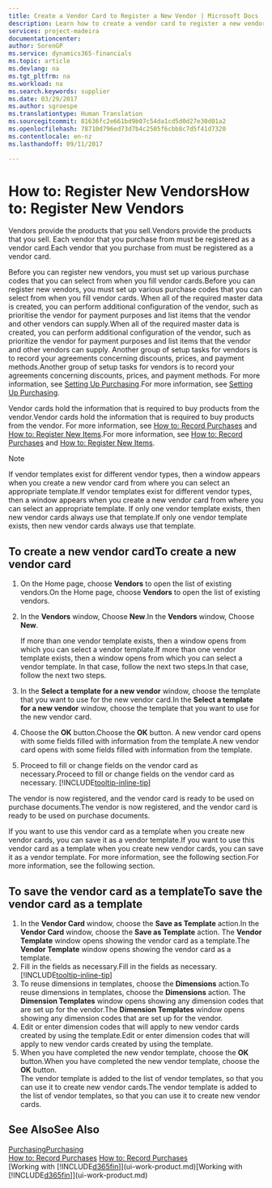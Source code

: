 ```yaml
---
title: Create a Vendor Card to Register a New Vendor | Microsoft Docs
description: Learn how to create a vendor card to register a new vendor or supplier.
services: project-madeira
documentationcenter: 
author: SorenGP
ms.service: dynamics365-financials
ms.topic: article
ms.devlang: na
ms.tgt_pltfrm: na
ms.workload: na
ms.search.keywords: supplier
ms.date: 03/29/2017
ms.author: sgroespe
ms.translationtype: Human Translation
ms.sourcegitcommit: 81636fc2e661bd9b07c54da1cd5d0d27e30d01a2
ms.openlocfilehash: 78710d796ed73d7b4c2505f6cbb8c7d5f41d7320
ms.contentlocale: en-nz
ms.lasthandoff: 09/11/2017

---
```

# <a name="how-to-register-new-vendors"></a><span data-ttu-id="abc84-103">How to: Register New Vendors</span><span class="sxs-lookup"><span data-stu-id="abc84-103">How to: Register New Vendors</span></span>
<span data-ttu-id="abc84-104">Vendors provide the products that you sell.</span><span class="sxs-lookup"><span data-stu-id="abc84-104">Vendors provide the products that you sell.</span></span> <span data-ttu-id="abc84-105">Each vendor that you purchase from must be registered as a vendor card.</span><span class="sxs-lookup"><span data-stu-id="abc84-105">Each vendor that you purchase from must be registered as a vendor card.</span></span>

<span data-ttu-id="abc84-106">Before you can register new vendors, you must set up various purchase codes that you can select from when you fill vendor cards.</span><span class="sxs-lookup"><span data-stu-id="abc84-106">Before you can register new vendors, you must set up various purchase codes that you can select from when you fill vendor cards.</span></span> <span data-ttu-id="abc84-107">When all of the required master data is created, you can perform additional configuration of the vendor, such as prioritise the vendor for payment purposes and list items that the vendor and other vendors can supply.</span><span class="sxs-lookup"><span data-stu-id="abc84-107">When all of the required master data is created, you can perform additional configuration of the vendor, such as prioritize the vendor for payment purposes and list items that the vendor and other vendors can supply.</span></span> <span data-ttu-id="abc84-108">Another group of setup tasks for vendors is to record your agreements concerning discounts, prices, and payment methods.</span><span class="sxs-lookup"><span data-stu-id="abc84-108">Another group of setup tasks for vendors is to record your agreements concerning discounts, prices, and payment methods.</span></span> <span data-ttu-id="abc84-109">For more information, see [Setting Up Purchasing](purchasing-setup-purchasing.md).</span><span class="sxs-lookup"><span data-stu-id="abc84-109">For more information, see [Setting Up Purchasing](purchasing-setup-purchasing.md).</span></span>

<span data-ttu-id="abc84-110">Vendor cards hold the information that is required to buy products from the vendor.</span><span class="sxs-lookup"><span data-stu-id="abc84-110">Vendor cards hold the information that is required to buy products from the vendor.</span></span> <span data-ttu-id="abc84-111">For more information, see [How to: Record Purchases](purchasing-how-record-purchases.md) and [How to: Register New Items](inventory-how-register-new-items.md).</span><span class="sxs-lookup"><span data-stu-id="abc84-111">For more information, see [How to: Record Purchases](purchasing-how-record-purchases.md) and [How to: Register New Items](inventory-how-register-new-items.md).</span></span>

> [!NOTE]  
>   <span data-ttu-id="abc84-112">If vendor templates exist for different vendor types, then a window appears when you create a new vendor card from where you can select an appropriate template.</span><span class="sxs-lookup"><span data-stu-id="abc84-112">If vendor templates exist for different vendor types, then a window appears when you create a new vendor card from where you can select an appropriate template.</span></span> <span data-ttu-id="abc84-113">If only one vendor template exists, then new vendor cards always use that template.</span><span class="sxs-lookup"><span data-stu-id="abc84-113">If only one vendor template exists, then new vendor cards always use that template.</span></span>

## <a name="to-create-a-new-vendor-card"></a><span data-ttu-id="abc84-114">To create a new vendor card</span><span class="sxs-lookup"><span data-stu-id="abc84-114">To create a new vendor card</span></span>
1. <span data-ttu-id="abc84-115">On the Home page, choose **Vendors** to open the list of existing vendors.</span><span class="sxs-lookup"><span data-stu-id="abc84-115">On the Home page, choose **Vendors** to open the list of existing vendors.</span></span>  
2. <span data-ttu-id="abc84-116">In the **Vendors** window, Choose **New**.</span><span class="sxs-lookup"><span data-stu-id="abc84-116">In the **Vendors** window, Choose **New**.</span></span>

    <span data-ttu-id="abc84-117">If more than one vendor template exists, then a window opens from which you can select a vendor template.</span><span class="sxs-lookup"><span data-stu-id="abc84-117">If more than one vendor template exists, then a window opens from which you can select a vendor template.</span></span> <span data-ttu-id="abc84-118">In that case, follow the next two steps.</span><span class="sxs-lookup"><span data-stu-id="abc84-118">In that case, follow the next two steps.</span></span>
3. <span data-ttu-id="abc84-119">In the **Select a template for a new vendor** window, choose the template that you want to use for the new vendor card.</span><span class="sxs-lookup"><span data-stu-id="abc84-119">In the **Select a template for a new vendor** window, choose the template that you want to use for the new vendor card.</span></span>
4. <span data-ttu-id="abc84-120">Choose the **OK** button.</span><span class="sxs-lookup"><span data-stu-id="abc84-120">Choose the **OK** button.</span></span> <span data-ttu-id="abc84-121">A new vendor card opens with some fields filled with information from the template.</span><span class="sxs-lookup"><span data-stu-id="abc84-121">A new vendor card opens with some fields filled with information from the template.</span></span>
5. <span data-ttu-id="abc84-122">Proceed to fill or change fields on the vendor card as necessary.</span><span class="sxs-lookup"><span data-stu-id="abc84-122">Proceed to fill or change fields on the vendor card as necessary.</span></span> [!INCLUDE[tooltip-inline-tip](includes/tooltip-inline-tip_md.md)]

<span data-ttu-id="abc84-123">The vendor is now registered, and the vendor card is ready to be used on purchase documents.</span><span class="sxs-lookup"><span data-stu-id="abc84-123">The vendor is now registered, and the vendor card is ready to be used on purchase documents.</span></span>

<span data-ttu-id="abc84-124">If you want to use this vendor card as a template when you create new vendor cards, you can save it as a vendor template.</span><span class="sxs-lookup"><span data-stu-id="abc84-124">If you want to use this vendor card as a template when you create new vendor cards, you can save it as a vendor template.</span></span> <span data-ttu-id="abc84-125">For more information, see the following section.</span><span class="sxs-lookup"><span data-stu-id="abc84-125">For more information, see the following section.</span></span>

## <a name="to-save-the-vendor-card-as-a-template"></a><span data-ttu-id="abc84-126">To save the vendor card as a template</span><span class="sxs-lookup"><span data-stu-id="abc84-126">To save the vendor card as a template</span></span>
1. <span data-ttu-id="abc84-127">In the **Vendor Card** window, choose the **Save as Template** action.</span><span class="sxs-lookup"><span data-stu-id="abc84-127">In the **Vendor Card** window, choose the **Save as Template** action.</span></span> <span data-ttu-id="abc84-128">The **Vendor Template** window opens showing the vendor card as a template.</span><span class="sxs-lookup"><span data-stu-id="abc84-128">The **Vendor Template** window opens showing the vendor card as a template.</span></span>
2. <span data-ttu-id="abc84-129">Fill in the fields as necessary.</span><span class="sxs-lookup"><span data-stu-id="abc84-129">Fill in the fields as necessary.</span></span> [!INCLUDE[tooltip-inline-tip](includes/tooltip-inline-tip_md.md)]
3. <span data-ttu-id="abc84-130">To reuse dimensions in templates, choose the **Dimensions** action.</span><span class="sxs-lookup"><span data-stu-id="abc84-130">To reuse dimensions in templates, choose the **Dimensions** action.</span></span> <span data-ttu-id="abc84-131">The **Dimension Templates** window opens showing any dimension codes that are set up for the vendor.</span><span class="sxs-lookup"><span data-stu-id="abc84-131">The **Dimension Templates** window opens showing any dimension codes that are set up for the vendor.</span></span>
4. <span data-ttu-id="abc84-132">Edit or enter dimension codes that will apply to new vendor cards created by using the template.</span><span class="sxs-lookup"><span data-stu-id="abc84-132">Edit or enter dimension codes that will apply to new vendor cards created by using the template.</span></span>
5. <span data-ttu-id="abc84-133">When you have completed the new vendor template, choose the **OK** button.</span><span class="sxs-lookup"><span data-stu-id="abc84-133">When you have completed the new vendor template, choose the **OK** button.</span></span>  
   <span data-ttu-id="abc84-134">The vendor template is added to the list of vendor templates, so that you can use it to create new vendor cards.</span><span class="sxs-lookup"><span data-stu-id="abc84-134">The vendor template is added to the list of vendor templates, so that you can use it to create new vendor cards.</span></span>

## <a name="see-also"></a><span data-ttu-id="abc84-135">See Also</span><span class="sxs-lookup"><span data-stu-id="abc84-135">See Also</span></span>
[<span data-ttu-id="abc84-136">Purchasing</span><span class="sxs-lookup"><span data-stu-id="abc84-136">Purchasing</span></span>](purchasing-manage-purchasing.md)  
<span data-ttu-id="abc84-137">[How to: Record Purchases](purchasing-how-record-purchases.md) </span><span class="sxs-lookup"><span data-stu-id="abc84-137">[How to: Record Purchases](purchasing-how-record-purchases.md) </span></span>  
<span data-ttu-id="abc84-138">[Working with [!INCLUDE[d365fin](includes/d365fin_md.md)]](ui-work-product.md)</span><span class="sxs-lookup"><span data-stu-id="abc84-138">[Working with [!INCLUDE[d365fin](includes/d365fin_md.md)]](ui-work-product.md)</span></span>  

